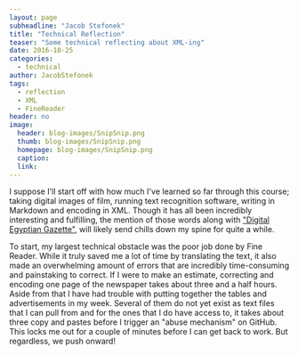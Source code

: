 ```yaml
---
layout: page
subheadline: "Jacob Stefonek"
title: "Technical Reflection"
teaser: "Some technical reflecting about XML-ing"
date: 2016-10-25
categories:
  - technical
author: JacobStefonek
tags:
  - reflection
  - XML
  - FineReader
header: no
image:
  header: blog-images/SnipSnip.png
  thumb: blog-images/SnipSnip.png
  homepage: blog-images/SnipSnip.png
  caption:
  link:
---
```

I suppose I'll start off with how much I've learned so far through this course; taking digital images of film, running text recognition software, writing in Markdown and encoding in XML. Though it has all been incredibly interesting and fulfilling, the mention of those words along with ["Digital Egyptian Gazette"](https://dig-eg-gaz.github.io/), will likely send chills down my spine for quite a while.

To start, my largest technical obstacle was the poor job done by Fine Reader. While it truly saved me a lot of time by translating the text, it also made an overwhelming amount of errors that are incredibly time-consuming and painstaking to correct. If I were to make an estimate, correcting and encoding one page of the newspaper takes about three and a half hours. Aside from that I have had trouble with putting together the tables and advertisements in my week. Several of them do not yet exist as text files that I can pull from and for the ones that I do have access to, it takes about three copy and pastes before I trigger an "abuse mechanism" on GitHub. This locks me out for a couple of minutes before I can get back to work. But regardless, we push onward!
